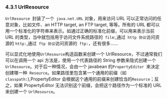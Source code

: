### 4.3.1 UrlResource

`UrlResource `封装了一个` java.net.URL` 对象，用来访问 URL 可以正常访问的任意对象，比如文件、an HTTP target, an FTP target, 等等。所有的 URL 都可以用一个标准化的字符串来表示。如通过正确的标准化前缀，可以用来表示当前 URL 的类型，当中就包括用于访问文件系统路径的` file`:,通过` http 协议`访问资源的 `http:`,通过` ftp 协议`访问资源的` ftp:`，还有很多……

可以显式化地使用` UrlResource `构造函数来创建一个 UrlResource，不过通常我们可以在调用一个 api 方法是，使用一个代表路径的 String 参数来隐式创建一个 `UrlResource`。对于后一种情况，会由一个 javabean 的`PropertyEditor `来决定创建哪一种` Resource`。如果路径里包含某一个通用的前缀（如 `classpath:`),PropertyEditor 会根据这个通用的前缀来创建恰当的`Resource`；反之，如果 PropertyEditor 无法识别这个前缀，会把这个路径作为一个标准的 URL 来创建一个 `UrlResource`。